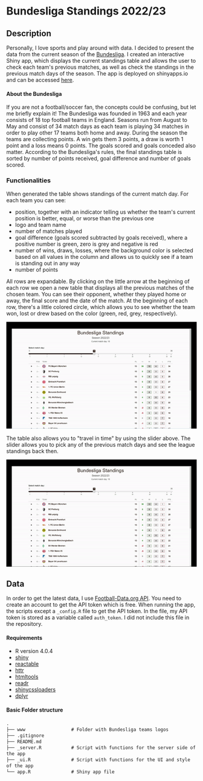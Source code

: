 # Bundesliga Standings 2022/23

## Description

Personally, I love sports and play around with data. I decided to present the data from the current season of the [Bundesliga](https://www.bundesliga.com/en/bundesliga). I created an interactive Shiny app, which displays the current standings table and allows the user to check each team's previous matches, as well as check the standings in the previous match days of the season. The app is deployed on shinyapps.io and can be accessed [here](https://slopers-pinches.shinyapps.io/Bundesliga-Table-Standing/).

#### **About the Bundesliga**

If you are not a football/soccer fan, the concepts could be confusing, but let me briefly explain it! The Bundesliga was founded in 1963 and each year consists of 18 top football teams in England. Seasons run from August to May and consist of 34 match days as each team is playing 34 matches in order to play other 17 teams both home and away. During the season the teams are collecting points. A win gets them 3 points, a draw is worth 1 point and a loss means 0 points. The goals scored and goals conceded also matter. According to the Bundesliga's rules, the final standings table is sorted by number of points received, goal difference and number of goals scored.

### Functionalities

When generated the table shows standings of the current match day. For each team you can see:

-   position, together with an indicator telling us whether the team's current position is better, equal, or worse than the previous one
-   logo and team name
-   number of matches played
-   goal difference (goals scored subtracted by goals received), where a positive number is green, zero is grey and negative is red
-   number of wins, draws, losses, where the background color is selected based on all values in the column and allows us to quickly see if a team is standing out in any way
-   number of points

All rows are expandable. By clicking on the little arrow at the beginning of each row we open a new table that displays all the previous matches of the chosen team. You can see their opponent, whether they played home or away, the final score and the date of the match. At the beginning of each row, there's a little colored circle, which allows you to see whether the team won, lost or drew based on the color (green, red, grey, respectively).

![Expandable Table](images/BL%20Expandable%20Rows.gif)

The table also allows you to "travel in time" by using the slider above. The slider allows you to pick any of the previous match days and see the league standings back then.

![Matchday Slider](images/BL%20Matchday%20Slider.gif)

## Data

In order to get the latest data, I use [Football-Data.org API](https://www.football-data.org/). You need to create an account to get the API token which is free. When running the app, the scripts except a `_config.R` file to get the API token. In the file, my API token is stored as a variable called `auth_token`. I did not include this file in the repository.

#### Requirements

-   R version 4.0.4
-   [shiny](https://cran.r-project.org/web/packages/shiny/index.html)
-   [reactable](https://cran.r-project.org/web/packages/reactable/index.html)
-   [httr](https://cran.r-project.org/web/packages/httr/index.html)
-   [htmltools](https://cran.r-project.org/web/packages/htmltools/index.html)
-   [readr](https://cran.r-project.org/web/packages/readr/index.html)
-   [shinycssloaders](https://cran.r-project.org/web/packages/shinycssloaders/index.html)
-   [dplyr](https://cran.r-project.org/web/packages/dplyr/index.html)

#### Basic Folder structure

    .
    ├── www                 # Folder with Bundesliga teams logos                    
    ├── .gitignore                  
    ├── README.md                       
    ├── _server.R           # Script with functions for the server side of the app
    ├── _ui.R               # Script with functions for the UI and style of the app
    └── app.R               # Shiny app file
